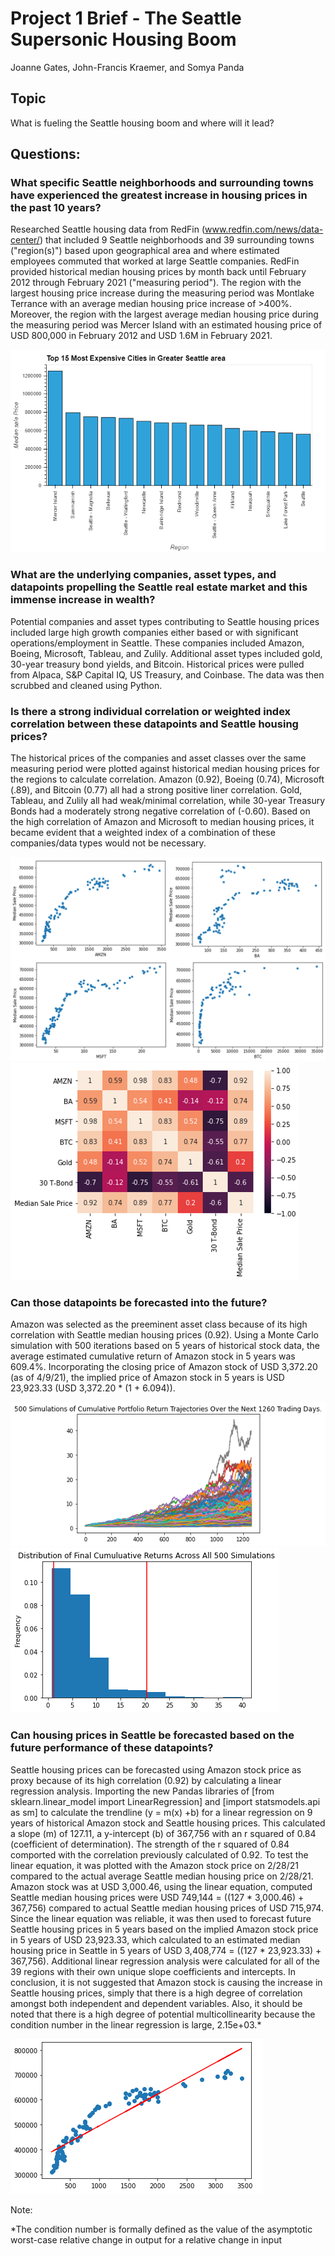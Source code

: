 # Project 1 Brief - The Seattle Supersonic Housing Boom
Joanne Gates, John-Francis Kraemer, and Somya Panda

## Topic
What is fueling the Seattle housing boom and where will it lead?

## Questions:
### What specific Seattle neighborhoods and surrounding towns have experienced the greatest increase in housing prices in the past 10 years?
Researched Seattle housing data from RedFin (www.redfin.com/news/data-center/) that included 9 Seattle neighborhoods and 39 surrounding towns ("region(s)") based upon geographical area and where estimated employees commuted that worked at large Seattle companies.  RedFin provided historical median housing prices by month back until February 2012 through February 2021 ("measuring period").  The region with the largest housing price increase during the measuring period was Montlake Terrance with an average median housing price increase of >400%.  Moreover, the region with the largest average median housing price during the measuring period was Mercer Island with an estimated housing price of USD 800,000 in February 2012 and USD 1.6M in February 2021.

![Top 15 cities](Images/Top_15_cities.png)

### What are the underlying companies, asset types, and datapoints propelling the Seattle real estate market and this immense increase in wealth?
Potential companies and asset types contributing to Seattle housing prices included large high growth companies either based or with significant operations/employment in Seattle.  These companies included Amazon, Boeing, Microsoft, Tableau, and Zulily.  Additional asset types included gold, 30-year treasury bond yields, and Bitcoin.  Historical prices were pulled from Alpaca, S&P Capital IQ, US Treasury, and Coinbase.  The data was then scrubbed and cleaned using Python. 

### Is there a strong individual correlation or weighted index correlation between these datapoints and Seattle housing prices?
The historical prices of the companies and asset classes over the same measuring period were plotted against historical median housing prices for the regions to calculate correlation.  Amazon (0.92), Boeing (0.74), Microsoft (.89), and Bitcoin (0.77) all had a strong positive liner correlation.  Gold, Tableau, and Zulily all had weak/minimal correlation, while 30-year Treasury Bonds had a moderately strong negative correlation of (-0.60).  Based on the high correlation of Amazon and Microsoft to median housing prices, it became evident that a weighted index of a combination of these companies/data types would not be necessary. 

![Collelations](Images/collelation.png)
![Heatmap](Images/correlation_heat_map.png)

### Can those datapoints be forecasted into the future?
Amazon was selected as the preeminent asset class because of its high correlation with Seattle median housing prices (0.92).  Using a Monte Carlo simulation with 500 iterations based on 5 years of historical stock data, the average estimated cumulative return of Amazon stock in 5 years was 609.4%.  Incorporating the closing price of Amazon stock of USD 3,372.20 (as of 4/9/21), the implied price of Amazon stock in 5 years is USD 23,923.33 (USD 3,372.20 * (1 + 6.094)).

![Monte Carlo Simulation](Images/MC_fiveyear_sim_plot.png) 
![Monte Carlo Simulation](Images/MC_fiveyear_dist_plot.png)

### Can housing prices in Seattle be forecasted based on the future performance of these datapoints?
Seattle housing prices can be forecasted using Amazon stock price as proxy because of its high correlation (0.92) by calculating a linear regression analysis.  Importing the new Pandas libraries of [from sklearn.linear_model import LinearRegression] and [import statsmodels.api as sm] to calculate the trendline (y = m(x) +b) for a linear regression on 9 years of historical Amazon stock and Seattle housing prices.  This calculated a slope (m) of 127.11, a y-intercept (b) of 367,756 with an r squared of 0.84 (coefficient of determination).  The strength of the r squared of 0.84 comported with the correlation previously calculated of 0.92.  To test the linear equation, it was plotted with the Amazon stock price on 2/28/21 compared to the actual average Seattle median housing price on 2/28/21.  Amazon stock was at USD 3,000.46, using the linear equation, computed Seattle median housing prices were USD 749,144 = ((127 * 3,000.46) + 367,756) compared to actual Seattle median housing prices of USD 715,974.  Since the linear equation was reliable, it was then used to forecast future Seattle housing prices in 5 years based on the implied Amazon stock price in 5 years of USD 23,923.33, which calculated to an estimated median housing price in Seattle in 5 years of USD 3,408,774 = ((127 * 23,923.33) + 367,756).  Additional linear regression analysis were calculated for all of the 39 regions with their own unique slope coefficients and intercepts.  In conclusion, it is not suggested that Amazon stock is causing the increase in Seattle housing prices, simply that there is a high degree of correlation amongst both independent and dependent variables.  Also, it should be noted that there is a high degree of potential multicollinearity because the condition number in the linear regression is large, 2.15e+03.*  

![Linear Regression](Images/linear_regression.png)

Note:

*The condition number is formally defined as the value of the asymptotic worst-case relative change in output for a relative change in input


